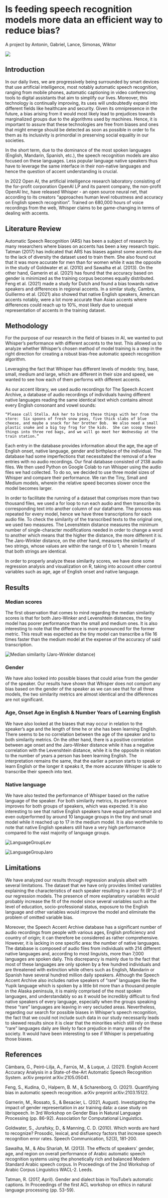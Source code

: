 
# Is feeding speech recognition models more data an efficient way to reduce bias?

A project by Antonin, Gabriel, Lance, Simonas, Wiktor

![](https://www.xrtoday.com/wp-content/uploads/2022/01/What_Speech_Recognition_Technology_VR.jpg)

## Introduction

In our daily lives, we are progressively being surrounded by smart devices that use artificial intelligence, most notably automatic speech recognition, ranging from mobile phones, automatic captioning in video conferencing tools to digital assistants that aim to simplify our lives. Moreover, this technology is continually improving, its uses will undoubtedly expand into different fields like  healthcare and security. Given its omnipresence in the future, a bias arising from it would most likely lead to prejudices towards marginalized groups due to the algorithms used by machines. Hence, it is important to assure that these technologies are free from biases and ones that might emerge should be detected as soon as possible in order to fix them as its inclusivity is primordial in preserving social equality in our societies. 

In the short term, due to the dominance of the most spoken languages (English, Mandarin, Spanish, etc.), the speech recognition models are also focused on these languages. Less popular language native speakers thus have to leverage the same interface in their non-native languages and hence the question of accent understanding is crucial.

In 2022 Open AI, the artificial intelligence research laboratory consisting of the for-profit corporation OpenAI LP and its parent company, the non-profit OpenAI Inc, have released Whisper - an open source neural net, that according to its creators “approaches human level robustness and accuracy on English speech recognition”. Trained on 680,000 hours of voice recordings from the web, Whisper claims to be game-changing in terms of dealing with accents. 

## Literature Review

Automatic Speech Recognition (ARS) has been a subject of research by many researchers where biases on accents has been a key research topic. Tatman (2017) has indicated that ARS has biases against some accents due to the lack of diversity the dataset used to train them. She also found out that it was more accurate for men than for women while it was the opposite in the study of Goldwater et al. (2010) and Sawalha et al. (2013). On the other hand, Gamerin et al. (2021) has found that the accuracy based on gender is minimized as the training corpus becomes equally distributed. Feng et al. (2021) made a study for Dutch and found a bias towards native speakers and differences in regional accents. In a similar study, Cambra, Guillermo et al. (2021) also showed that native English speakers, American accents notably, were a lot more accurate than Asian accents where differences could reach up to 10%, most likely due to unequal representation of accents in the training dataset. 


## Methodology

For the purpose of our research in the field of biases in AI, we wanted to put Whisper’s performance with different accents to the test. This allowed us to analyze whether Whisper’s chosen method of model training is a step in the right direction for creating a robust bias-free automatic speech recognition algorithm. 

Leveraging the fact that Whisper has different levels of models: tiny, base, small, medium and large, which are different in their size and speed, we wanted to see how each of them performs with different accents. 

As our accent library, we used audio recordings for The Speech Accent Archive, a database of audio recordings of individuals having different native languages reading the same identical text which contains almost every English consonant and vowel sounds: 

```http
“Please call Stella. Ask her to bring these things with her from the store:  Six spoons of fresh snow peas, five thick slabs of blue cheese, and maybe a snack for her brother Bob.  We also need a small plastic snake and a big toy frog for the kids.  She can scoop these things into three red bags, and we will go meet her Wednesday at the train station.”
```
Each entry in the database provides information about the age, the age of English onset, native language, gender and birthplace of the individual. The database had some imperfections that necessitated the removal of a few entries with no audio recordings. Our final database consisted of 2138 audio files. We then used Python on Google Colab to run Whisper using the audio files we had collected. To do so, we decided to use three model sizes of Whisper and compare their performance. We ran the Tiny, Small and Medium models, wherein the relative speed becomes slower once the model becomes larger. 

In order to facilitate the running of a dataset that comprises more than two thousand files, we used a for loop to run each audio and then transcribe its corresponding text into another column of our dataframe. The process was repeated for every model, hence we have three transcriptions for each audio file. To check the similarity of the transcribed texts to the original one, we used two measures. The Levenshtein distance measures the minimum number of single-character modifications needed in order to change a word to another which means that the higher the distance, the more different it is. The Jaro-Winkler distance, on the other hand, measures the similarity of two strings, whose values are within the range of 0 to 1, wherein 1 means that both strings are identical.

In order to properly analyze these similarity scores, we have done some regression analysis and visualization on R, taking into account other control variables such as age, age of English onset and native language. 

## Results

### Median scores

The first observation that comes to mind regarding the median similarity scores is that for both Jaro-Winker and Levenshtein distances, the tiny model has poorer performance than the small and medium ones. It is also interesting to note that the difference is more pronounced for the former metric. This result was expected as the tiny model can transcribe a file 16 times faster than the medium model at the expense of the accuracy of said transcription.

![Median similarity (Jaro-Winkler distance)](https://github.com/simonaszilinskas/whisper-accents-analysis/blob/main/data-vizualizations/median-similarities/Median%20similarity%20score%20by%20model%20size%20(Lev)%20(1).png?raw=true)

### Gender

We have also looked into possible biases that could arise from the gender of the speaker. Our results have shown that Whisper does not comport any bias based on the gender of the speaker as we can see that for all three models, the two similarity metrics are almost identical and the differences are not significant. 

### Age, Onset Age in English & Number Years of Learning English

We have also looked at the biases that may occur in relation to the speaker’s age and the length of time he or she has been learning English. There seems to be no correlation between the age of the speaker and to both similarity metrics. On the other hand, there is a positive correlation between age onset and the Jaro-Winker distance while it has a negative correlation with the Levenshtein distance, while it is the opposite in relation to the number of years a person has been learning English. The interpretation remains the same, that the earlier a person starts to speak or learn English or the longer it speaks it, the more accurate Whisper is able to transcribe their speech into text.

### Native language


We have also tested the performance of Whisper based on the native language of the speaker. For both similarity metrics, its performance improves for both groups of speakers, which was expected. It is also interesting to see that native English speakers have equal performance and even outperformed by around 10 language groups in the tiny and small model while it reached up to 17 in the medium model. It is also worthwhile to note that native English speakers still have a very high performance compared to the vast majority of language groups.


![LanguageGroupLev](data-vizualizations/LanguageGroupLev.png)

![LanguageGroupJaro](data-vizualizations/LanguageGroupJaro.png)



## Limitations 

We have analyzed our results through regression analysis albeit with several limitations. The dataset that we have only provides limited variables explaining the characteristics of each speaker resulting in a poor fit (R^2) of our regression models. The presence of more explanatory variables would probably increase the fit of the model since several variables such as the level of education, socio-professional status, exposure to the English language and other variables would improve the model and eliminate the problem of omitted variable bias.

Moreover, the Speech Accent Archive database has a significant number of audio recordings from people with various ages, English proficiency and country of origin; it can therefore be considered as rather comprehensive. However, it is lacking in one specific area: the number of native languages. The database is composed of audio files from individuals with 214 different native languages and, according to most linguists, more than 7,000 languages are spoken daily. This discrepancy is mainly due to the fact that most of these languages are only spoken by a few hundred individuals and are threatened with extinction while others such as English, Mandarin or Spanish have several hundred million daily speakers. Although the Speech Accent Archive also includes native speakers of “rare” languages like the Yupik language which is spoken by a little bit more than a thousand people in the Alaska peninsula, it is mainly comprised of the most spoken languages, and understandably so as it would be incredibly difficult to find native speakers of every language, especially when the groups speaking these “rare” languages are leaving in very secluded areas. Nevertheless, regarding our search for possible biases in Whisper’s speech recognition, the fact that we could not include such data in our study necessarily leads to skewed results since it is clear that the minorities which still rely on these “rare” languages daily are likely to face prejudice in many areas of the society. It would have been interesting to see if Whisper is perpetuating those biases.


## References

Cámbara, G., Peiró-Lilja, A., Farrús, M., & Luque, J. (2021). English Accent Accuracy Analysis in a State-of-the-Art Automatic Speech Recognition System. arXiv preprint arXiv:2105.05041.

Feng, S., Kudina, O., Halpern, B. M., & Scharenborg, O. (2021). Quantifying bias in automatic speech recognition. arXiv preprint arXiv:2103.15122.

Garnerin, M., Rossato, S., & Besacier, L. (2021, August). Investigating the impact of gender representation in asr training data: a case study on librispeech. In 3rd Workshop on Gender Bias in Natural Language Processing (pp. 86-92). Association for Computational Linguistics.

Goldwater, S., Jurafsky, D., & Manning, C. D. (2010). Which words are hard to recognize? Prosodic, lexical, and disfluency factors that increase speech recognition error rates. Speech Communication, 52(3), 181-200.

Sawalha, M., & Abu Shariah, M. (2013). The effects of speakers' gender, age, and region on overall performance of Arabic automatic speech recognition systems using the phonetically rich and balanced Modern Standard Arabic speech corpus. In Proceedings of the 2nd Workshop of Arabic Corpus Linguistics WACL-2. Leeds.

Tatman, R. (2017, April). Gender and dialect bias in YouTube’s automatic captions. In Proceedings of the first ACL workshop on ethics in natural language processing (pp. 53-59).
